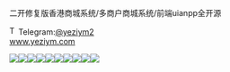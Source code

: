 二开修复版香港商城系统/多商户商城系统/前端uianpp全开源<p dir="auto"><a target="_blank" rel="noopener noreferrer nofollow" href="https://camo.githubusercontent.com/d614d90677fbc2e34c7c62ebc68c82379d87a57c4beaf05af65fec7ba6b72e36/68747470733a2f2f63646e2d69636f6e732d706e672e666c617469636f6e2e636f6d2f3531322f323131312f323131313634362e706e67"><img src="https://camo.githubusercontent.com/d614d90677fbc2e34c7c62ebc68c82379d87a57c4beaf05af65fec7ba6b72e36/68747470733a2f2f63646e2d69636f6e732d706e672e666c617469636f6e2e636f6d2f3531322f323131312f323131313634362e706e67" alt="Telegram Icon" style="width: 16px; max-width: 100%;" data-canonical-src="https://cdn-icons-png.flaticon.com/512/2111/2111646.png"></a>Telegram:<a href="https://t.me/yeziym2" rel="nofollow">@yeziym2</a><br><a href="https://www.yeziym.com/">www.yeziym.com</a></p><img src="https://github.com/yeziym/N5BDXggDPB/blob/main/GpPyZ.png"><img src="https://github.com/yeziym/N5BDXggDPB/blob/main/LSMXb.png"><img src="https://github.com/yeziym/N5BDXggDPB/blob/main/JaVqG.png"><img src="https://github.com/yeziym/N5BDXggDPB/blob/main/amr5Z.png"><img src="https://github.com/yeziym/N5BDXggDPB/blob/main/fsZFM.png"><img src="https://github.com/yeziym/N5BDXggDPB/blob/main/LJq34.png"><img src="https://github.com/yeziym/N5BDXggDPB/blob/main/xlgz6.png"><img src="https://github.com/yeziym/N5BDXggDPB/blob/main/7YQlX.png"><img src="https://github.com/yeziym/N5BDXggDPB/blob/main/kyJPi.png"><img src="https://github.com/yeziym/N5BDXggDPB/blob/main/0pOLe.png">